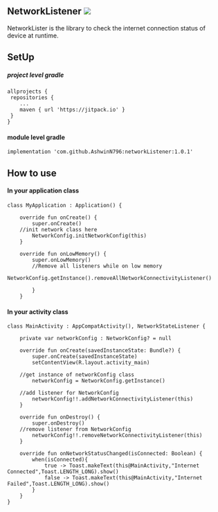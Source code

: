 ## NetworkListener ![](https://jitpack.io/v/AshwinN796/networkListener.svg)
NetworkLister is the library to check the internet connection status of device at runtime.

## SetUp
##### project level gradle
```
allprojects {
 repositories {
    ...
    maven { url 'https://jitpack.io' }
 }
}

```

#### module level gradle
```
implementation 'com.github.AshwinN796:networkListener:1.0.1'

```

## How to use

#### In your application class
```
class MyApplication : Application() {

    override fun onCreate() {
        super.onCreate()
	//init network class here
        NetworkConfig.initNetworkConfig(this)
    }

    override fun onLowMemory() {
        super.onLowMemory()
        //Remove all listeners while on low memory
        NetworkConfig.getInstance().removeAllNetworkConnectivityListener()

        }
    }

```

#### In your activity class
```
class MainActivity : AppCompatActivity(), NetworkStateListener {

    private var networkConfig : NetworkConfig? = null

    override fun onCreate(savedInstanceState: Bundle?) {
        super.onCreate(savedInstanceState)
        setContentView(R.layout.activity_main)
	
	//get instance of networkConfig class
        networkConfig = NetworkConfig.getInstance()
	
	//add listener for NetworkConfig
        networkConfig!!.addNetworkConnectivityListener(this)
    }

    override fun onDestroy() {
        super.onDestroy()
	//remove listener from NetworkConfig
        networkConfig!!.removeNetworkConnectivityListener(this)
    }

    override fun onNetworkStatusChanged(isConnected: Boolean) {
        when(isConnected){
            true -> Toast.makeText(this@MainActivity,"Internet Connected",Toast.LENGTH_LONG).show()
            false -> Toast.makeText(this@MainActivity,"Internet Failed",Toast.LENGTH_LONG).show()
        }
    }
}

```
